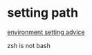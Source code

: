 setting path
=====

[environment setting advice](https://stackabuse.com/how-to-permanently-set-path-in-linux/)

zsh is not bash
